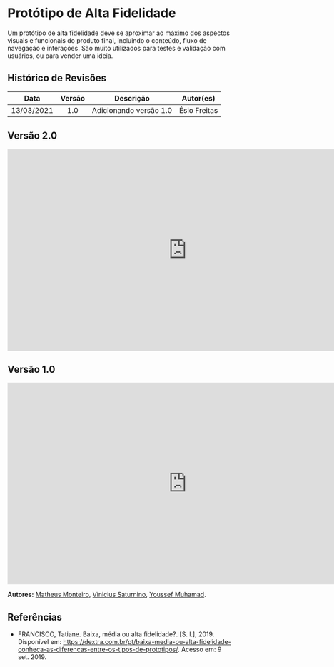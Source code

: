 # Protótipo de Alta Fidelidade

Um protótipo de alta fidelidade deve se aproximar ao máximo dos aspectos visuais e funcionais do produto final, incluindo o conteúdo, fluxo de navegação e interações. São muito utilizados para testes e validação com usuários, ou para vender uma ideia.

## Histórico de Revisões

|    Data    | Versão |       Descrição        |  Autor(es)   |
| :--------: | :----: | :--------------------: | :----------: |
| 13/03/2021 |  1.0   | Adicionando versão 1.0 | Ésio Freitas |

## Versão 2.0

<iframe style="border: 1px solid rgba(0, 0, 0, 0.1);" width="800" height="450" src="https://www.figma.com/embed?embed_host=share&url=https%3A%2F%2Fwww.figma.com%2Ffile%2FvfRviColNh96Xd0jRU4jEr%2Flendit-prot%25C3%25B3tipo-alta-fidelidade%3Fnode-id%3D189%253A3358" allowfullscreen></iframe>

## Versão 1.0

<iframe style="border: 1px solid rgba(0, 0, 0, 0.1);" width="800" height="450" src="https://www.figma.com/embed?embed_host=share&url=https%3A%2F%2Fwww.figma.com%2Ffile%2FvfRviColNh96Xd0jRU4jEr%2Flendit-prot%25C3%25B3tipo-alta-fidelidade%3Fnode-id%3D34%253A366" allowfullscreen></iframe>

**Autores:** [Matheus Monteiro](https://github.com/matheusyanmonteiro), [Vinicius Saturnino](https://github.com/viniciussaturnino), [Youssef Muhamad](https://github.com/youssef-md).

## Referências

- FRANCISCO, Tatiane. Baixa, média ou alta fidelidade?. [S. l.], 2019. Disponível em: https://dextra.com.br/pt/baixa-media-ou-alta-fidelidade-conheca-as-diferencas-entre-os-tipos-de-prototipos/. Acesso em: 9 set. 2019.
